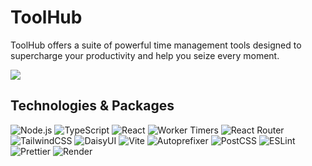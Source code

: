 # ToolHub

ToolHub offers a suite of powerful time management tools designed to supercharge your productivity and help you seize every moment.

<a target="_blank" href="https://toolhub.onrender.com" aria-label="See Live Preview"><img src="https://img.shields.io/badge/see_live_preview-green?style=for-the-badge"/>
</a>

## Technologies & Packages

![Node.js](https://img.shields.io/badge/-Node.js-339933?style=flat-square&logo=nodedotjs&logoColor=ffffff)
![TypeScript](https://img.shields.io/badge/-TypeScript-3178C6?style=flat-square&logo=typescript&logoColor=ffffff)
![React](https://img.shields.io/badge/-React-61DAFB?style=flat-square&logo=react&logoColor=ffffff)
![Worker Timers](https://img.shields.io/badge/-Worker_Timers-000000?style=flat-square)
![React Router](https://img.shields.io/badge/-React_Router-CA4245?style=flat-square&logo=reactrouter&logoColor=ffffff)
![TailwindCSS](https://img.shields.io/badge/-TailwindCSS-06B6D4?style=flat-square&logo=tailwindcss&logoColor=ffffff)
![DaisyUI](https://img.shields.io/badge/-DaisyUI-5A0EF8?style=flat-square&logo=daisyui&logoColor=ffffff)
![Vite](https://img.shields.io/badge/-Vite-646CFF?style=flat-square&logo=vite&logoColor=ffffff)
![Autoprefixer](https://img.shields.io/badge/-Autoprefixer-DD3735?style=flat-square&logo=autoprefixer&logoColor=ffffff)
![PostCSS](https://img.shields.io/badge/-PostCSS-DD3A0A?style=flat-square&logo=postcss&logoColor=ffffff)
![ESLint](https://img.shields.io/badge/-ESLint-4B32C3?style=flat-square&logo=eslint&logoColor=ffffff)
![Prettier](https://img.shields.io/badge/-Prettier-F7B93E?style=flat-square&logo=prettier&logoColor=000000)
![Render](https://img.shields.io/badge/-Render-46E3B7?style=flat-square&logo=render&logoColor=ffffff)
